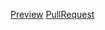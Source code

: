 [Preview](https://github.com/facebook/create-react-app)
[PullRequest](https://github.com/facebook/create-react-app)
